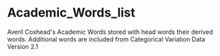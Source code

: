 # Academic_Words_list
Averil Coxhead's Academic Words stored with head words their derived words.
Additional words are included from Categorical Variation Data Version 2.1
